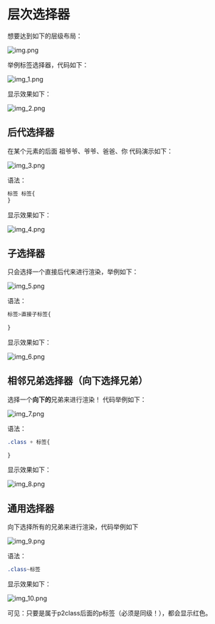 # 层次选择器
想要达到如下的层级布局：

![img.png](img.png)

举例标签选择器，代码如下：

![img_1.png](img_1.png)

显示效果如下：

![img_2.png](img_2.png)

## 后代选择器
在某个元素的后面  祖爷爷、爷爷、爸爸、你
代码演示如下：

![img_3.png](img_3.png)

语法：
```css
标签 标签{
}
```

显示效果如下：

![img_4.png](img_4.png)

## 子选择器
只会选择一个直接后代来进行渲染，举例如下：

![img_5.png](img_5.png)

语法：
```css
标签>直接子标签{
    
}
```
显示效果如下：

![img_6.png](img_6.png)

## 相邻兄弟选择器（向下选择兄弟）
选择一个**向下的**兄弟来进行渲染！
代码举例如下：

![img_7.png](img_7.png)

语法：
```css
.class + 标签{
    
}
```
显示效果如下：

![img_8.png](img_8.png)

## 通用选择器
向下选择所有的兄弟来进行渲染，代码举例如下

![img_9.png](img_9.png)

语法：
```css
.class~标签
```

显示效果如下：

![img_10.png](img_10.png)

可见：只要是属于p2class后面的p标签（必须是同级！），都会显示红色。
